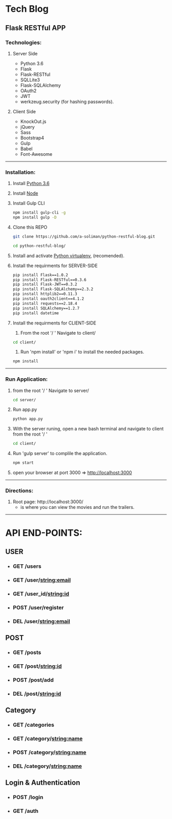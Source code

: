 # Tech Blog
## Flask RESTful APP

### Technologies:
1. Server Side
    - Python 3.6
    - Flask
    - Flask-RESTful
    - SQLLite3
    - Flask-SQLAlchemy
    - OAuth2
    - JWT
    - werkzeug.security (for hashing passwords).

1. Client Side
    - KnockOut.js
    - jQuery
    - Sass
    - Bootstrap4
    - Gulp
    - Babel
    - Font-Awesome

----
### Installation:
1. Install [Python 3.6](https://www.python.org/downloads/)
1. Install [Node](https://nodejs.org/en/)
1. Install Gulp CLI
    ```bash
    npm install gulp-cli -g
    npm install gulp -D
    ```
1. Clone this REPO
    ```bash
    git clone https://github.com/a-soliman/python-restful-blog.git
    ```
    ```bash
    cd python-restful-blog/
    ```
1. Install and activate [Python virtualenv](https://virtualenv.pypa.io/en/stable/), (recomended).
1. Install the requirments for SERVER-SIDE
    ```bash
    pip install Flask==1.0.2
    pip install Flask-RESTful==0.3.6
    pip install Flask-JWT==0.3.2
    pip install Flask-SQLAlchemy==2.3.2
    pip install httplib2==0.11.3
    pip install oauth2client==4.1.2
    pip install requests==2.18.4
    pip install SQLAlchemy==1.2.7
    pip install datetime
    ```

1. Install the requirments for CLIENT-SIDE
    1. From the root '/ ' Navigate to client/
    ```bash
    cd client/
    ```

    1. Run 'npm install' or 'npm i' to install the needed packages.
    ```bash
    npm install
    ```
----
### Run Application:
1. from the root '/ ' Navigate to server/
    ```bash
    cd server/
    ```
1. Run app.py
    ```bash
    python app.py
    ```
1. With the server runing, open a new bash terminal and navigate to client from the root '/ '
    ```bash
    cd client/
    ```

1. Run 'gulp server' to complile the application.

    ```bash
    npm start
    ```

1. open your browser at port 3000 => [http://localhost:3000](http://localhost:3000)

----
### Directions:
1. Root page: http://localhost:3000/ 
    - is where you can view the movies and run the trailers.

----
# API END-POINTS:
## USER
- ### GET /users
- ### GET /user/<string:email>
- ### GET /user_id/<string:id>
- ### POST /user/register
- ### DEL /user/<string:email>
## POST
- ### GET /posts
- ### GET /post/<string:id>
- ### POST /post/add
- ### DEL /post/<string:id>

## Category
- ### GET /categories
- ### GET /category/<string:name>
- ### POST /category/<string:name>
- ### DEL /category/<string:name>

## Login & Authentication
- ### POST /login
- ### GET /auth